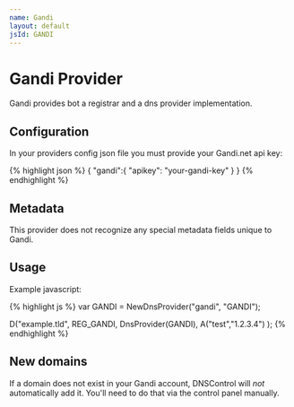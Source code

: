```yaml
---
name: Gandi
layout: default
jsId: GANDI
---
```

# Gandi Provider

Gandi provides bot a registrar and a dns provider implementation.

## Configuration

In your providers config json file you must provide your Gandi.net api key:

{% highlight json %}
{
  "gandi":{
    "apikey": "your-gandi-key"
  }
}
{% endhighlight %}

## Metadata

This provider does not recognize any special metadata fields unique to Gandi.

## Usage

Example javascript:

{% highlight js %}
var GANDI = NewDnsProvider("gandi", "GANDI");

D("example.tld", REG_GANDI, DnsProvider(GANDI),
    A("test","1.2.3.4")
);
{% endhighlight %}

## New domains

If a domain does not exist in your Gandi account, DNSControl
will *not* automatically add it. You'll need to do that via the
control panel manually.
